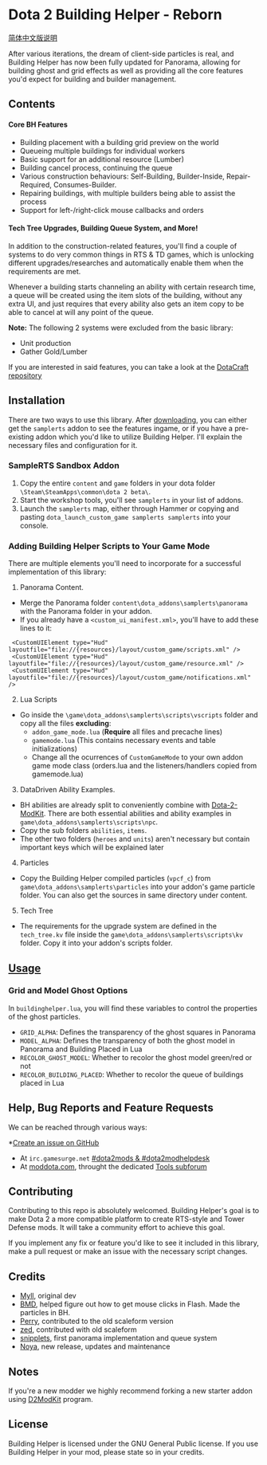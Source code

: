 # Dota 2 Building Helper - Reborn

[简体中文版说明](https://github.com/stephenfournier/Dota-2-Building-Helper/blob/master/README_Schinese.md)

After various iterations, the dream of client-side particles is real, and Building Helper has now been fully updated for Panorama, allowing for building ghost and grid effects as well as providing all the core features you'd expect for building and builder management.

## Contents

#### Core BH Features

* Building placement with a building grid preview on the world
* Queueing multiple buildings for individual workers
* Basic support for an additional resource (Lumber)
* Building cancel process, continuing the queue
* Various construction behaviours: Self-Building, Builder-Inside, Repair-Required, Consumes-Builder.
* Repairing buildings, with multiple builders being able to assist the process
* Support for left-/right-click mouse callbacks and orders

#### Tech Tree Upgrades, Building Queue System, and More!

In addition to the construction-related features, you'll find a couple of systems to do very common things in RTS & TD games, which is unlocking different upgrades/researches and automatically enable them when the requirements are met. 

Whenever a building starts channeling an ability with certain research time, a queue will be created using the item slots of the building, without any extra UI, and just requires that every ability also gets an item copy to be able to cancel at will any point of the queue.

**Note:** The following 2 systems were excluded from the basic library:
- Unit production
- Gather Gold/Lumber

If you are interested in said features, you can take a look at the [DotaCraft repository](https://github.com/MNoya/DotaCraft)

## Installation

There are two ways to use this library. After [downloading](https://github.com/stephenfournier/Dota-2-Building-Helper/archive/master.zip), you can either get the `samplerts` addon to see the features ingame, or if you have a pre-existing addon which you'd like to utilize Building Helper. I'll explain the necessary files and configuration for it.

### SampleRTS Sandbox Addon

1. Copy the entire `content` and `game` folders in your dota folder `\Steam\SteamApps\common\dota 2 beta\`.
2. Start the workshop tools, you'll see `samplerts` in your list of addons.
3. Launch the `samplerts` map, either through Hammer or copying and pasting `dota_launch_custom_game samplerts samplerts` into your console.

### Adding Building Helper Scripts to Your Game Mode

There are multiple elements you'll need to incorporate for a successful implementation of this library: 

1. Panorama Content.
  - Merge the Panorama folder `content\dota_addons\samplerts\panorama` with the Panorama folder in your addon.
  - If you already have a `<custom_ui_manifest.xml>`, you'll have to add these lines to it:
  ```
   <CustomUIElement type="Hud" 	layoutfile="file://{resources}/layout/custom_game/scripts.xml" />
   <CustomUIElement type="Hud"  layoutfile="file://{resources}/layout/custom_game/resource.xml" />
   <CustomUIElement type="Hud"  layoutfile="file://{resources}/layout/custom_game/notifications.xml" />
  ```

2. Lua Scripts
  - Go inside the `\game\dota_addons\samplerts\scripts\vscripts` folder and copy all the files **excluding**:
    - `addon_game_mode.lua` (**Require** all files and precache lines)
    - `gamemode.lua` (This contains necessary events and table initializations)
    - Change all the ocurrences of `CustomGameMode` to your own addon game mode class (orders.lua and the listeners/handlers copied from gamemode.lua)

3. DataDriven Ability Examples.
  - BH abilities are already split to conveniently combine with [Dota-2-ModKit](https://github.com/stephenfournier/Dota-2-ModKit). There are both essential abilities and ability examples in `game\dota_addons\samplerts\scripts\npc`. 
  - Copy the sub folders `abilities`, `items`. 
  - The other two folders (`heroes` and `units`) aren't necessary but contain important keys which will be explained later
  
4. Particles
  - Copy the Building Helper compiled particles (`vpcf_c`) from `game\dota_addons\samplerts\particles` into your addon's game particle folder. You can also get the sources in same directory under content.

5. Tech Tree
  - The requirements for the upgrade system are defined in the `tech_tree.kv` file inside the `game\dota_addons\samplerts\scripts\kv` folder. Copy it into your addon's scripts folder.
  
 

## [Usage](https://github.com/stephenfournier/Dota-2-Building-Helper/wiki)

### Grid and Model Ghost Options

In `buildinghelper.lua`, you will find these variables to control the properties of the ghost particles.

* `GRID_ALPHA`: Defines the transparency of the ghost squares in Panorama
* `MODEL_ALPHA`: Defines the transparency of both the ghost model in Panorama and Building Placed in Lua
* `RECOLOR_GHOST_MODEL`: Whether to recolor the ghost model green/red or not
* `RECOLOR_BUILDING_PLACED`: Whether to recolor the queue of buildings placed in Lua
  
## Help, Bug Reports and Feature Requests

We can be reached through various ways:

*[Create an issue on GitHub](https://github.com/Myll/Dota-2-Building-Helper/issues/new)
* At `irc.gamesurge.net` [#dota2mods & #dota2modhelpdesk](https://kiwiirc.com/client/irc.gamesurge.net/?#dota2mods,#dota2modhelpdesk)
* At [moddota.com](https://moddota.com/forums/), throught the dedicated [Tools subforum](https://moddota.com/forums/categories/tools)

## Contributing

Contributing to this repo is absolutely welcomed. Building Helper's goal is to make Dota 2 a more compatible platform to create RTS-style and Tower Defense mods. It will take a community effort to achieve this goal.

If you implement any fix or feature you'd like to see it included in this library, make a pull request or make an issue with the necessary script changes.

## Credits

* [Myll](https://github.com/stephenfournier), original dev
* [BMD](https://github.com/bmddota), helped figure out how to get mouse clicks in Flash. Made the particles in BH.
* [Perry](https://github.com/perryvw), contributed to the old scaleform version
* [zed](https://github.com/zedor), contributed with old scaleform
* [snipplets](https://github.com/snipplets/), first panorama implementation and queue system
* [Noya](https://github.com/MNoya), new release, updates and maintenance

## Notes

If you're a new modder we highly recommend forking a new starter addon using [D2ModKit](https://github.com/Myll/Dota-2-ModKit) program.

## License

Building Helper is licensed under the GNU General Public license. If you use Building Helper in your mod, please state so in your credits.
